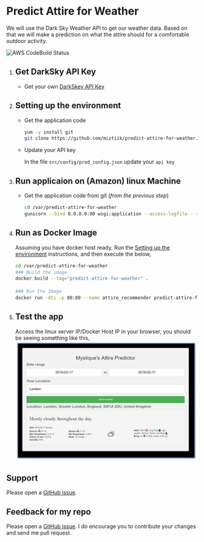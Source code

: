 # Predict Attire for Weather

We will use the Dark Sky Weather API to get our weather data. Based on that we will make a prediction on what the attire should for a comfortable outdoor activity.

![AWS CodeBuild Status](https://codebuild.us-east-1.amazonaws.com/badges?uuid=eyJlbmNyeXB0ZWREYXRhIjoiRFVlZ3dVNWVDeit5Y3ZVUGNEQUg5Y0ZxK0hDWHdGVEF1Z3dqaHpjdzE0NXpERmlaNXNHYVdIODQxYXBtN29RTk9HQzJ0WlJXRG5OandKcU5xMlNJMW9rPSIsIml2UGFyYW1ldGVyU3BlYyI6IjZIWS95ZmdTUWNKcWNSZS8iLCJtYXRlcmlhbFNldFNlcmlhbCI6MX0%3D&branch=master)

1. ## Get DarkSky API Key

    - Get your own [DarkSkey API Key](https://darksky.net/dev)

1. ## Setting up the environment

    - Get the application code

        ```sh
        yum -y install git
        git clone https://github.com/miztiik/predict-attire-for-weather.git
        ```

    - Update your API key

        In the file `src/config/prod_config.json` update your `api key`

1. ## Run applicaion on (Amazon) linux Machine

    - Get the application code from git (_from the previous step_)

        ```sh
        cd /var/predict-attire-for-weather
        gunicorn --bind 0.0.0.0:80 wsgi:application --access-logfile - --error-logfile - --capture-output --enable-stdio-inheritance
        ```

1. ## Run as Docker Image

    Assuming you have docker host ready, Run the [Setting up the environment](#setting-up-the-environment) instructions, and then execute the below,

    ```sh
    cd /var/predict-attire-for-weather
    ### Build the image
    docker build --tag="predict-attire-for-weather" .

    ### Run the Image
    docker run -dti -p 80:80 --name attire_recommender predict-attire-for-weather
    ```

1. ## Test the app

    Access the linux server IP/Docker Host IP in your browser, you should be seeing something like this,
    ![Predict Attire for Weather](https://raw.githubusercontent.com/miztiik/predict-attire-for-weather/master/images/predict-attire-for-weather.png)

## Support

Please open a [GitHub issue](https://github.com/miztiik/predict-attire-for-weather/issues/new).

## Feedback for my repo

Please open a [GitHub issue](https://github.com/miztiik/predict-attire-for-weather/issues/new). I do encourage you to contribute your changes and send me pull request.
